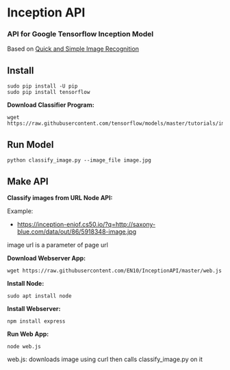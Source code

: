 # Inception API

### API for Google Tensorflow Inception Model

Based on [Quick and Simple Image Recognition](https://github.com/EN10/SimpleInception)

Install
-

    sudo pip install -U pip
    sudo pip install tensorflow

**Download Classifier Program:**    

    wget https://raw.githubusercontent.com/tensorflow/models/master/tutorials/image/imagenet/classify_image.py

Run Model
-

    python classify_image.py --image_file image.jpg

Make API
-
**Classify images from URL Node API:**   

Example:
* https://inception-eniof.cs50.io/?q=http://saxony-blue.com/data/out/86/5918348-image.jpg   

image url is a parameter of page url   

**Download Webserver App:** 

    wget https://raw.githubusercontent.com/EN10/InceptionAPI/master/web.js

**Install Node:**

    sudo apt install node

**Install Webserver:**  

    npm install express     

**Run Web App:**    

    node web.js

web.js: downloads image using curl then calls classify_image.py on it
